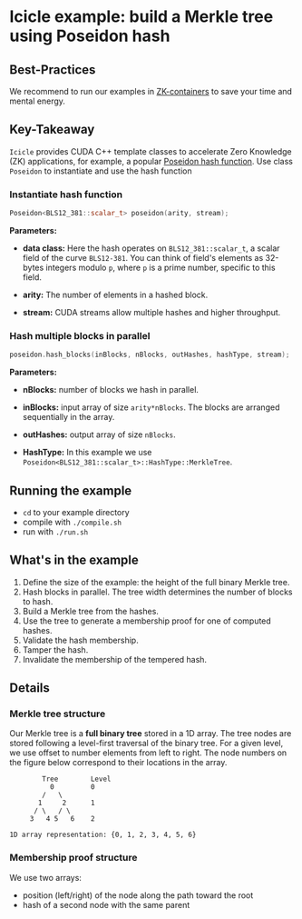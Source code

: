 # Icicle example: build a Merkle tree using Poseidon hash

## Best-Practices

We recommend to run our examples in [ZK-containers](../../ZK-containers.md) to save your time and mental energy.

## Key-Takeaway

`Icicle` provides CUDA C++ template classes to accelerate Zero Knowledge (ZK) applications, for example, a popular [Poseidon hash function](https://www.poseidon-hash.info/).
Use class `Poseidon` to instantiate and use the hash function


### Instantiate hash function

```c++
Poseidon<BLS12_381::scalar_t> poseidon(arity, stream);
```

**Parameters:**

- **data class:** Here the hash operates on `BLS12_381::scalar_t`, a scalar field of the curve  `BLS12-381`.
You can think of field's elements as 32-bytes integers modulo `p`, where `p` is a prime number, specific to this field.

- **arity:** The number of elements in a hashed block.

- **stream:** CUDA streams allow multiple hashes and higher throughput.

### Hash multiple blocks in parallel

```c++
poseidon.hash_blocks(inBlocks, nBlocks, outHashes, hashType, stream);
```

**Parameters:**

- **nBlocks:** number of blocks we hash in parallel.

- **inBlocks:** input array of size `arity*nBlocks`. The blocks are arranged sequentially in the array.

- **outHashes:** output array of size `nBlocks`.

- **HashType:** In this example we use `Poseidon<BLS12_381::scalar_t>::HashType::MerkleTree`.

## Running the example

- `cd` to your example directory
- compile with `./compile.sh`
- run with `./run.sh`

## What's in the example

1. Define the size of the example: the height of the full binary Merkle tree. 
2. Hash blocks in parallel. The tree width determines the number of blocks to hash.
3. Build a Merkle tree from the hashes.
4. Use the tree to generate a membership proof for one of computed hashes.
5. Validate the hash membership.
6. Tamper the hash.
7. Invalidate the membership of the tempered hash.

## Details

### Merkle tree structure

Our Merkle tree is a **full binary tree** stored in a 1D array.
The tree nodes are stored following a level-first traversal of the binary tree.
For a given level, we use offset to number elements from left to right. The node numbers on the figure below correspond to their locations in the array.


```
        Tree        Level
          0         0 
        /   \
       1     2      1
      / \   / \
     3   4 5   6    2

1D array representation: {0, 1, 2, 3, 4, 5, 6}
```
### Membership proof structure

We use two arrays:
- position (left/right) of the node along the path toward the root
- hash of a second node with the same parent 








